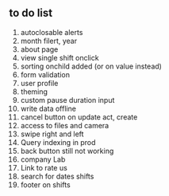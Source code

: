 ## to do list
1. autoclosable alerts
3. month filert, year
4. about page
5. view single shift onclick
6. sorting onchild added (or on value instead)
8. form validation
9. user profile
11. theming
12. custom pause duration input
13. write data offline
14. cancel button on update act, create
15. access to files and camera
16. swipe right and left
17. Query indexing in prod
18. back button still not working
19. company Lab
20. Link to rate us
21. search for dates shifts
22. footer on shifts